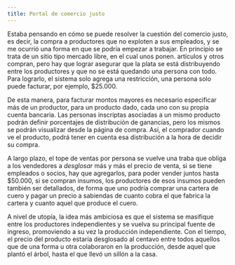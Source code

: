 ```yaml
---
title: Portal de comercio justo
---
```


Estaba pensando en cómo se puede resolver la cuestión del comercio justo, es
decir, la compra a productores que no exploten a sus empleados, y se me ocurrió
una forma en que se podría empezar  a trabajar. En principio se trata de un
sitio tipo mercado libre, en el cual unos ponen. artículos y otros compran,
pero hay que lograr asegurar que la plata se está distribuyendo entre los
productores y que no se está quedando una persona con todo. Para lograrlo, el
sistema solo agrega una restricción, una persona solo puede facturar, por
ejemplo, $25.000.

De esta manera, para facturar montos mayores es necesario especificar más de un
productor, para un producto dado, cada uno con su propia cuenta bancaria. Las
personas inscriptas asociadas a un mismo producto podrán definir porcentajes de
distribución de ganancias, pero los mismos se podrán visualizar desde la página
de compra. Así, el comprador cuando ve el producto, podrá tener en cuenta esa
distribución a la hora de decidir su compra.

A largo plazo, el tope de ventas por persona se vuelve una traba que obliga a
los vendedores a *desglosar* más y más el precio de venta, si se tiene
empleados o socios, hay que agregarlos, para poder vender juntos hasta $50.000,
si se compran insumos, los productores de esos insumos pueden también ser
detallados, de forma que uno podría comprar una cartera de cuero y pagar un
precio a sabiendas de cuanto cobra el que fabrica la cartera y cuanto aquel que
produce el cuero.

A nivel de utopía, la idea más ambiciosa es que el sistema se masifique entre
los productores independientes y se vuelva su principal fuente de ingreso,
promoviendo a su vez la producción independiente. Con el tiempo, el precio del
producto estaría desglosado al centavo entre todos aquellos que de una forma u
otra colaboraron en la producción, desde aquel que plantó el árbol, hasta el
que llevó un sillón a la casa.
